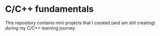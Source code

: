 # C/C++ fundamentals

This repository contains mini projects that I created (and am still creating) during my C/C++ learning journey.
